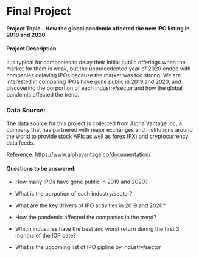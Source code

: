 # Final Project

#### Project Topic - How the global pandemic affected the new IPO listing in 2019 and 2020

#### Project Description
It is typical for companies to delay their initial public offerings when the market for them is weak, but the unprecedented year of 2020 ended with companies delaying IPOs because the market was too strong. We are interested in comparing IPOs have gone public in 2019 and 2020, and discovering the porportion of each industry/sector and how the global pandemic affected the trend.

### Data Source:
The data source for this project is collected from Alpha Vantage Inc, a company that has partnered with major exchanges and institutions around the world to provide stock APIs as well as forex (FX) and cryptocurrency data feeds.

Reference: https://www.alphavantage.co/documentation/

#### Questions to be answered:
- How many IPOs have gone public in 2019 and 2020? 

- What is the porpotion of each industry/sector? 

- What are the key drivers of IPO activities in 2019 and 2020?

- How the pandemic affected the companies in the trend?

- Which industries have the best and worst return during the first 3 months of the IOP date?

-  What is the upcoming list of IPO pipline by industry/sector

